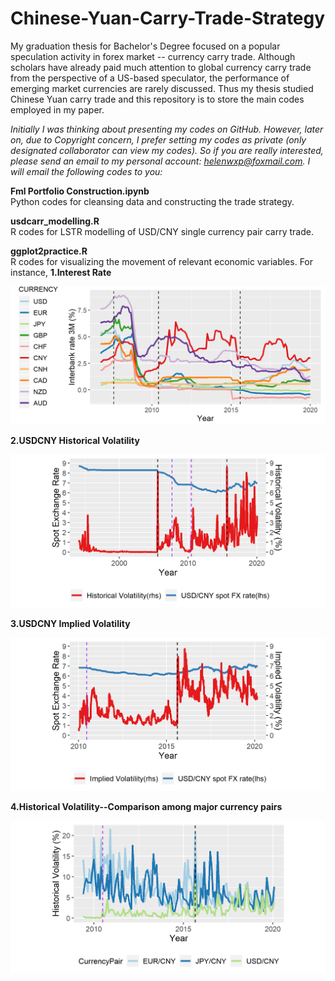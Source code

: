 # Chinese-Yuan-Carry-Trade-Strategy

My graduation thesis for Bachelor's Degree focused on a popular speculation activity in forex market -- currency carry trade. Although scholars have already paid much attention to global currency carry trade from the perspective of a US-based speculator, the performance of emerging market currencies are rarely discussed. Thus my thesis studied Chinese Yuan carry trade and this repository is to store the main codes employed in my paper.

*Initially I was thinking about presenting my codes on GitHub. However, later on, due to Copyright concern, I prefer setting my codes as private (only designated collaborator can view my codes). So if you are really interested, please send an email to my personal account: helenwxp@foxmail.com. I will email the following codes to you:*

**Fml Portfolio Construction.ipynb**  
Python codes for cleansing data and constructing the trade strategy.

**usdcarr_modelling.R**  
R codes for LSTR modelling of USD/CNY single currency pair carry trade.

**ggplot2practice.R**  
R codes for visualizing the movement of relevant economic variables.
For instance,
**1.Interest Rate**

![inttrend.png](https://github.com/helenwxp/Chinese-Yuan-Carry-Trade-Strategy/blob/main/inttrend.png)

**2.USDCNY Historical Volatility**

![usdfxtr.png](https://github.com/helenwxp/Chinese-Yuan-Carry-Trade-Strategy/blob/main/usdfxtr.png)

**3.USDCNY Implied Volatility**

![usdimpldvol.png](https://github.com/helenwxp/Chinese-Yuan-Carry-Trade-Strategy/blob/main/usdimpldvol.png)

**4.Historical Volatility--Comparison among major currency pairs**

![c-svol.png](https://github.com/helenwxp/Chinese-Yuan-Carry-Trade-Strategy/blob/main/c-svol.png)
